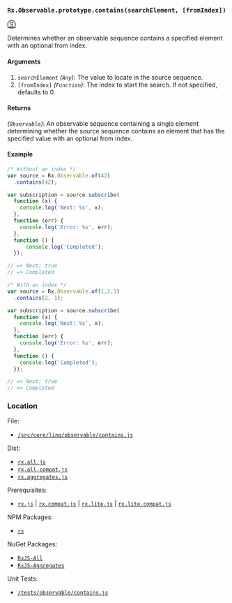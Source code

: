 ### `Rx.Observable.prototype.contains(searchElement, [fromIndex])`
[&#x24C8;](https://github.com/Reactive-Extensions/RxJS/blob/master/src/core/linq/observable/contains.js "View in source")

Determines whether an observable sequence contains a specified element with an optional from index.

#### Arguments
1. `searchElement` *(`Any`)*: The value to locate in the source sequence.
2. `[fromIndex]` *(`Function`)*: The index to start the search.  If not specified, defaults to 0.

#### Returns
*(`Observable`)*: An observable sequence containing a single element determining whether the source sequence contains an element that has the specified value with an optional from index.

#### Example
```js
/* Without an index */
var source = Rx.Observable.of(42)
  .contains(42);

var subscription = source.subscribe(
  function (x) {
    console.log('Next: %s', x);
  },
  function (err) {
    console.log('Error: %s', err);
  },
  function () {
      console.log('Completed');
  });

// => Next: true
// => Completed

/* With an index */
var source = Rx.Observable.of(1,2,3)
  .contains(2, 1);

var subscription = source.subscribe(
  function (x) {
    console.log('Next: %s', x);
  },
  function (err) {
    console.log('Error: %s', err);
  },
  function () {
    console.log('Completed');
  });

// => Next: true
// => Completed
```
### Location

File:
- [`/src/core/linq/observable/contains.js`](https://github.com/Reactive-Extensions/RxJS/blob/master/src/core/linq/observable/contains.js)

Dist:
- [`rx.all.js`](https://github.com/Reactive-Extensions/RxJS/blob/master/rx.all.js)
- [`rx.all.compat.js`](https://github.com/Reactive-Extensions/RxJS/blob/master/rx.all.js)
- [`rx.aggregates.js`](https://github.com/Reactive-Extensions/RxJS/blob/master/rx.aggregates.js)

Prerequisites:
- [`rx.js`](https://github.com/Reactive-Extensions/RxJS/blob/master/dist/rx.js) | [`rx.compat.js`](https://github.com/Reactive-Extensions/RxJS/blob/master/dist/rx.compat.js) | [`rx.lite.js`](https://github.com/Reactive-Extensions/RxJS/blob/master/rx.lite.js) | [`rx.lite.compat.js`](https://github.com/Reactive-Extensions/RxJS/blob/master/rx.lite.compat.js)

NPM Packages:
- [`rx`](https://www.npmjs.org/package/rx)

NuGet Packages:
- [`RxJS-All`](http://www.nuget.org/packages/RxJS-All/)
- [`RxJS-Aggregates`](http://www.nuget.org/packages/RxJS-Aggregates/)

Unit Tests:
- [`/tests/observable/contains.js`](https://github.com/Reactive-Extensions/RxJS/blob/master/tests/observable/contains.js)
